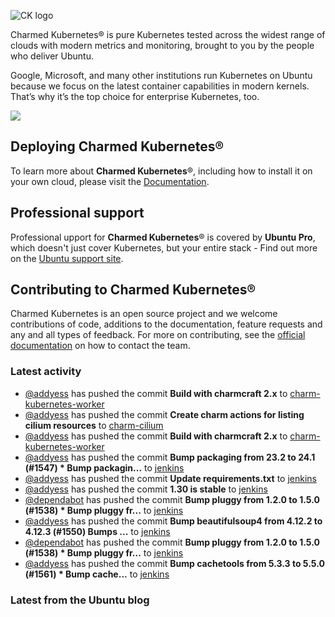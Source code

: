 ![CK logo](https://assets.ubuntu.com/v1/451d4cf4-Charmed+Kubernetes_RGB_onWhite_2022.svg)

Charmed Kubernetes® is pure Kubernetes tested across the widest range of clouds with modern metrics and monitoring, brought to you by the people who deliver Ubuntu.

Google, Microsoft, and many other institutions run Kubernetes on Ubuntu because we focus on the latest container capabilities in modern kernels. That’s why it’s the top choice for enterprise Kubernetes, too.

![](https://assets.ubuntu.com/v1/843c77b6-juju-at-a-glace.svg)

## Deploying Charmed Kubernetes®

To learn more about **Charmed Kubernetes**®, including how to install it on your own cloud, please visit the [Documentation][docs].

## Professional support

Professional upport for **Charmed Kubernetes**® is covered by **Ubuntu Pro**, which doesn't just cover Kubernetes, but your entire stack - Find out more on the [Ubuntu support site](https://ubuntu.com/support).

## Contributing to Charmed Kubernetes®

Charmed Kubernetes is an open source project and we welcome contributions of code, additions to the documentation, feature requests and any and all types of feedback. For more on contributing, see the [official documentation][get-in-touch] on how to contact the team.

<!-- LINKS -->
[docs]: https://ubuntu.com/kubernetes/docs
[get-in-touch]: https://ubuntu.com/kubernetes/docs/get-in-touch

### Latest activity

<!-- activity starts -->
 - [@addyess](https://github.com/addyess) has pushed the commit **Build with charmcraft 2.x** to [charm-kubernetes-worker](https://github.com/charmed-kubernetes/charm-kubernetes-worker)
 - [@addyess](https://github.com/addyess) has pushed the commit **Create charm actions for listing cilium resources** to [charm-cilium](https://github.com/charmed-kubernetes/charm-cilium)
 - [@addyess](https://github.com/addyess) has pushed the commit **Build with charmcraft 2.x** to [charm-kubernetes-worker](https://github.com/charmed-kubernetes/charm-kubernetes-worker)
 - [@addyess](https://github.com/addyess) has pushed the commit **Bump packaging from 23.2 to 24.1 (#1547)  * Bump packagin...** to [jenkins](https://github.com/charmed-kubernetes/jenkins)
 - [@addyess](https://github.com/addyess) has pushed the commit **Update requirements.txt** to [jenkins](https://github.com/charmed-kubernetes/jenkins)
 - [@addyess](https://github.com/addyess) has pushed the commit **1.30 is stable** to [jenkins](https://github.com/charmed-kubernetes/jenkins)
 - [@dependabot](https://github.com/dependabot[bot]) has pushed the commit **Bump pluggy from 1.2.0 to 1.5.0 (#1538)  * Bump pluggy fr...** to [jenkins](https://github.com/charmed-kubernetes/jenkins)
 - [@addyess](https://github.com/addyess) has pushed the commit **Bump beautifulsoup4 from 4.12.2 to 4.12.3 (#1550)  Bumps ...** to [jenkins](https://github.com/charmed-kubernetes/jenkins)
 - [@dependabot](https://github.com/dependabot[bot]) has pushed the commit **Bump pluggy from 1.2.0 to 1.5.0 (#1538)  * Bump pluggy fr...** to [jenkins](https://github.com/charmed-kubernetes/jenkins)
 - [@addyess](https://github.com/addyess) has pushed the commit **Bump cachetools from 5.3.3 to 5.5.0 (#1561)  * Bump cache...** to [jenkins](https://github.com/charmed-kubernetes/jenkins)
<!-- activity ends -->

<!-- roadmap starts -->

<!-- roadmap ends -->

### Latest from the Ubuntu blog

<!-- blog starts -->

<!-- blog ends -->
